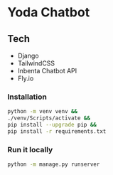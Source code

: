 # Yoda Chatbot

## Tech
- Django
- TailwindCSS
- Inbenta Chatbot API
- Fly.io


### Installation

```bash
python -m venv venv &&
./venv/Scripts/activate &&
pip install --upgrade pip &&
pip install -r requirements.txt
```


### Run it locally

```bash
python -m manage.py runserver
```